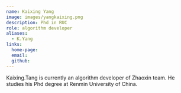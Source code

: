 ```yaml
---
name: Kaixing Yang
image: images/yangkaixing.png
description: Phd in RUC
role: algorithm developer
aliases:
  - K.Yang
links:
  home-page:
  email: 
  github: 
---
```


Kaixing.Tang is currently an algorithm developer of Zhaoxin team.
He studies his Phd degree at Renmin University of China.
